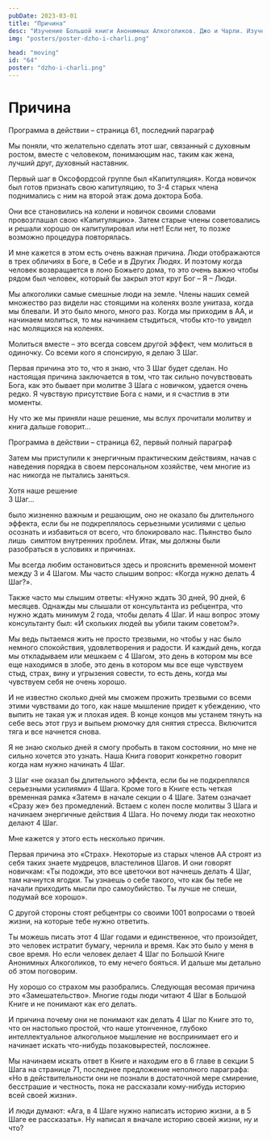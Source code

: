 ```yaml
---
pubDate: 2023-03-01
title: "Причина"
desc: "Изучение Большой книги Анонимных Алкоголиков. Джо и Чарли. Изучение БК. (063)"
img: "posters/poster-dzho-i-charli.png"

head: "moving"
id: "64"
poster: "dzho-i-charli.png"
---
```


# Причина

Программа в действии – страница 61, последний параграф

Мы поняли, что желательно сделать этот шаг, связанный с духовным ростом, вместе с человеком, понимающим нас, таким как жена, лучший друг, духовный наставник.

Первый шаг в Оксофордсой группе был «Капитуляция». Когда новичок был готов признать свою капитуляцию, то 3-4 старых члена поднимались с ним на второй этаж дома доктора Боба.

Они все становились на колени и новичок своими словами провозглашал свою «Капитуляцию». Затем старые члены советовались и решали хорошо он капитулировал или нет! Если нет, то позже возможно процедура повторялась.

И мне кажется в этом есть очень важная причина. Люди отображаются в трех обличиях в Боге, в Себе и в Других Людях. И поэтому когда человек возвращается в лоно Божьего дома, то это очень важно чтобы рядом был человек, который бы закрыл этот круг Бог – Я – Люди.

Мы алкоголики самые смешные люди на земле. Члены наших семей множество раз видели нас стоящими на коленях возле унитаза, когда мы блевали. И это было много, много раз. Когда мы приходим в АА, и начинаем молиться, то мы начинаем стыдиться, чтобы кто-то увидел нас молящихся на коленях.

Молиться вместе – это всегда совсем другой эффект, чем молиться в одиночку. Со всеми кого я спонсирую, я делаю 3 Шаг.

Первая причина это то, что я знаю, что 3 Шаг будет сделан. Но настоящая причина заключается в том, что так сильно почувствовать Бога, как это бывает при молитве 3 Шага с новичком, удается очень редко. Я чувствую присутствие Бога с нами, и я счастлив в эти моменты.

Ну что же мы приняли наше решение, мы вслух прочитали молитву и книга дальше говорит…

Программа в действии – страница 62, первый полный параграф

Затем мы приступили к энергичным практическим действиям, начав с наведения порядка в своем персональном хозяйстве, чем многие из нас никогда не пытались заняться.

Хотя наше решение <br>
3 Шаг…

было жизненно важным и решающим, оно не оказало бы длительного эффекта, если бы не подкреплялось серьезными усилиями с целью осознать и избавиться от всего, что блокировало нас. Пьянство было лишь  симптом внутренних проблем. Итак, мы должны были разобраться в условиях и причинах.

Мы всегда любим остановиться здесь и прояснить временной момент между 3 и 4 Шагом. Мы часто слышим вопрос: «Когда нужно делать 4 Шаг?».

Также часто мы слышим ответы: «Нужно ждать 30 дней, 90 дней, 6 месяцев. Однажды мы слышали от консультанта из ребцентра, что нужно ждать минимум 2 года, чтобы делать 4 Шаг. И наш вопрос этому консультанту был: «И скольких людей вы убили таким советом?».

Мы ведь пытаемся жить не просто трезвыми, но чтобы у нас было немного спокойствия, удовлетворения и радости. И каждый день, когда мы откладываем или мешкаем с 4 Шагом, это день в котором мы все еще находимся в злобе, это день в котором мы все еще чувствуем стыд, страх, вину и угрызения совести, то есть день, когда мы чувствуем себя не очень хорошо.

И не известно сколько дней мы сможем прожить трезвыми со всеми этими чувствами до того, как наше мышление придет к убеждению, что выпить не такая уж и плохая идея. В конце концов мы устанем тянуть на себе весь этот груз и выпьем рюмочку для снятия стресса. Включится тяга и все начнется снова.

Я не знаю сколько дней я смогу пробыть в таком состоянии, но мне не сильно хочется это узнать. Наша Книга говорит конкретно говорит когда нам нужно начинать 4 Шаг.

3 Шаг «не оказал бы длительного эффекта, если бы не подкреплялся серьезными усилиями» 4 Шага.
Кроме того в Книге есть четкая временная рамка «Затем» в начале секции о 4 Шаге. Затем означает «Сразу же» без промедлений. Встаем с колен после молитвы 3 Шага и начинаем энергичные действия 4 Шага. Но почему люди так неохотно делают 4 Шаг.

Мне кажется у этого есть несколько причин.

Первая причина это «Страх». Некоторые из старых членов АА строят из себя таких знаете мудрецов, властелинов Шагов. И они говорят новичкам: «Ты подожди, это все цветочки вот начнешь делать 4 Шаг, там начнутся ягодки. Ты узнаешь о себе такого, что как бы тебе не начали приходить мысли про самоубийство. Ты лучше не спеши, подумай все хорошо».

С другой стороны стоят ребцентры со своими 1001 вопросами о твоей жизни, на которые тебе нужно ответить.

Ты можешь писать этот 4 Шаг годами и единственное, что произойдет, это человек истратит бумагу, чернила и время. Как это было у меня в свое время. Но если человек делает 4 Шаг по Большой Книге Анонимных Алкоголиков, то ему нечего бояться. И дальше мы детально об этом поговорим.

Ну хорошо со страхом мы разобрались. Следующая весомая причина это «Замешательство». Многие годы люди читают 4 Шаг в Большой Книге и не понимают как его делать.

И причина почему они не понимают как делать 4 Шаг по Книге это то, что он настолько простой, что наше утонченное, глубоко интеллектуальное алкогольное мышление не воспринимает его и начинает искать что-нибудь позаковырестей, посложнее.

Мы начинаем искать ответ в Книге и находим его в 6 главе в секции 5 Шага на странице 71, последнее предложение неполного параграфа: «Но в действительности они не познали в достаточной мере смирение, бесстрашие и честность, пока не рассказали кому-нибудь историю всей своей жизни».

И люди думают: «Ага, в 4 Шаге нужно написать историю жизни, а в 5 Шаге ее рассказать».
Ну написал я вначале историю своей жизни, ну и что?
